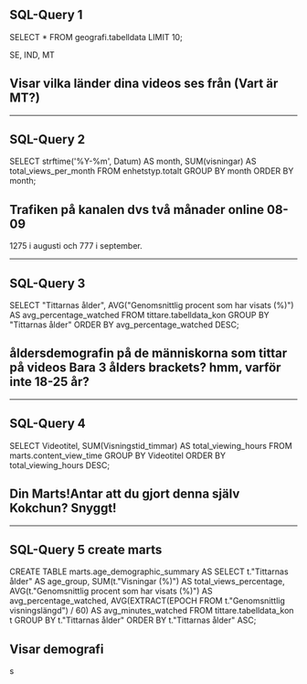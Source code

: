 ## SQL-Query 1

SELECT * 
FROM geografi.tabelldata 
LIMIT 10;

SE, IND, MT 

## Visar vilka länder dina videos ses från (Vart är MT?)

---------------------------------------------

## SQL-Query 2
SELECT strftime('%Y-%m', Datum) AS month, 
       SUM(visningar) AS total_views_per_month
FROM enhetstyp.totalt
GROUP BY month
ORDER BY month;

## Trafiken på kanalen dvs två månader online 08-09
1275 i augusti och 777 i september.

---------------------------------------------
## SQL-Query 3

SELECT "Tittarnas ålder", AVG("Genomsnittlig procent som har visats (%)") AS avg_percentage_watched
FROM tittare.tabelldata_kon
GROUP BY "Tittarnas ålder"
ORDER BY avg_percentage_watched DESC;

## åldersdemografin på de människorna som tittar på videos Bara 3 ålders brackets? hmm, varför inte 18-25 år?


---------------------------------------------
## SQL-Query 4

SELECT Videotitel, SUM(Visningstid_timmar) AS total_viewing_hours
FROM marts.content_view_time
GROUP BY Videotitel
ORDER BY total_viewing_hours DESC;

## Din Marts!Antar att du gjort denna själv Kokchun? Snyggt! 

---------------------------------------------

## SQL-Query 5 create marts

CREATE TABLE marts.age_demographic_summary AS
SELECT 
    t."Tittarnas ålder" AS age_group,
    SUM(t."Visningar (%)") AS total_views_percentage,
    AVG(t."Genomsnittlig procent som har visats (%)") AS avg_percentage_watched,
    AVG(EXTRACT(EPOCH FROM t."Genomsnittlig visningslängd") / 60) AS avg_minutes_watched
FROM tittare.tabelldata_kon t
GROUP BY t."Tittarnas ålder"
ORDER BY t."Tittarnas ålder" ASC;

## Visar demografi
s
